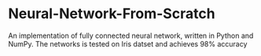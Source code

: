 # Neural-Network-From-Scratch
An implementation of fully connected neural network, written in Python and NumPy. The networks is tested on Iris datset and achieves 98% accuracy
